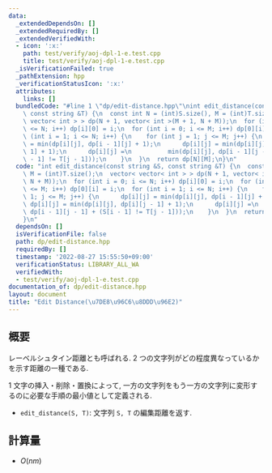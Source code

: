 ```yaml
---
data:
  _extendedDependsOn: []
  _extendedRequiredBy: []
  _extendedVerifiedWith:
  - icon: ':x:'
    path: test/verify/aoj-dpl-1-e.test.cpp
    title: test/verify/aoj-dpl-1-e.test.cpp
  _isVerificationFailed: true
  _pathExtension: hpp
  _verificationStatusIcon: ':x:'
  attributes:
    links: []
  bundledCode: "#line 1 \"dp/edit-distance.hpp\"\nint edit_distance(const string &S,\
    \ const string &T) {\n  const int N = (int)S.size(), M = (int)T.size();\n  vector<\
    \ vector< int > > dp(N + 1, vector< int >(M + 1, N + M));\n  for (int i = 0; i\
    \ <= N; i++) dp[i][0] = i;\n  for (int i = 0; i <= M; i++) dp[0][i] = i;\n  for\
    \ (int i = 1; i <= N; i++) {\n    for (int j = 1; j <= M; j++) {\n      dp[i][j]\
    \ = min(dp[i][j], dp[i - 1][j] + 1);\n      dp[i][j] = min(dp[i][j], dp[i][j -\
    \ 1] + 1);\n      dp[i][j] =\n          min(dp[i][j], dp[i - 1][j - 1] + (S[i\
    \ - 1] != T[j - 1]));\n    }\n  }\n  return dp[N][M];\n}\n"
  code: "int edit_distance(const string &S, const string &T) {\n  const int N = (int)S.size(),\
    \ M = (int)T.size();\n  vector< vector< int > > dp(N + 1, vector< int >(M + 1,\
    \ N + M));\n  for (int i = 0; i <= N; i++) dp[i][0] = i;\n  for (int i = 0; i\
    \ <= M; i++) dp[0][i] = i;\n  for (int i = 1; i <= N; i++) {\n    for (int j =\
    \ 1; j <= M; j++) {\n      dp[i][j] = min(dp[i][j], dp[i - 1][j] + 1);\n     \
    \ dp[i][j] = min(dp[i][j], dp[i][j - 1] + 1);\n      dp[i][j] =\n          min(dp[i][j],\
    \ dp[i - 1][j - 1] + (S[i - 1] != T[j - 1]));\n    }\n  }\n  return dp[N][M];\n\
    }\n"
  dependsOn: []
  isVerificationFile: false
  path: dp/edit-distance.hpp
  requiredBy: []
  timestamp: '2022-08-27 15:55:50+09:00'
  verificationStatus: LIBRARY_ALL_WA
  verifiedWith:
  - test/verify/aoj-dpl-1-e.test.cpp
documentation_of: dp/edit-distance.hpp
layout: document
title: "Edit Distance(\u7DE8\u96C6\u8DDD\u96E2)"
---
```


## 概要

レーベルシュタイン距離とも呼ばれる. $2$ つの文字列がどの程度異なっているかを示す距離の一種である.

$1$ 文字の挿入・削除・置換によって, 一方の文字列をもう一方の文字列に変形するのに必要な手順の最小値として定義される.

* `edit_distance(S, T)`: 文字列 `S, T` の編集距離を返す.

## 計算量

* $O(nm)$
